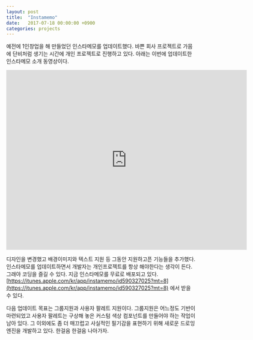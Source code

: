 ```yaml
---
layout: post
title:  "Instamemo"
date:   2017-07-18 00:00:00 +0900
categories: projects
---
```


예전에 1인창업을 해 만들었던 인스타메모를 업데이트했다. 바쁜 회사 프로젝트로 가뭄에 단비처럼 생기는 시간에 개인 프로젝트로 진행하고 있다. 아래는 이번에 업데이트한 인스타메모 소개 동영상이다.
 
<iframe width="640" height="480" src="https://youtu.be/UNXM0MFJvf8" frameborder="0"></iframe>

디자인을 변경했고 배경이미지와 텍스트 지원 등 그동안 지원하고픈 기능들을 추가했다. 인스타메모를 업데이트하면서 개발자는 개인프로젝트를 항상 해야한다는 생각이 든다. 그래야 코딩을 즐길 수 있다. 지금 인스타메모를 무료로 배포되고 있다. [https://itunes.apple.com/kr/app/instamemo/id590327025?mt=8](https://itunes.apple.com/kr/app/instamemo/id590327025?mt=8) 에서 받을 수 있다.

다음 업데이트 목표는 그룹지원과 사용자 팔레트 지원이다. 그룹지원은 어느정도 기반이 마련되었고 사용자 팔레트는 구상해 놓은 커스텀 색상 컴포넌트를 만들어야 하는 작업이 남아 있다. 그 이외에도 좀 더 매끄럽고 사실적인 필기감을 표현하기 위해 새로운 드로잉엔진을 개발하고 있다. 한걸음 한걸음 나아가자.

